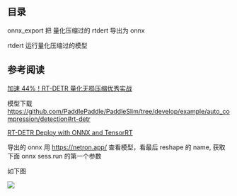 
## 目录

onnx_export 把 量化压缩过的 rtdert 导出为 onnx

rtdert 运行量化压缩过的模型

## 参考阅读

[加速 44%！RT-DETR 量化无损压缩优秀实战](https://ai.baidu.com/support/news?action=detail&id=3131)

模型下载 https://github.com/PaddlePaddle/PaddleSlim/tree/develop/example/auto_compression/detection#rt-detr

[RT-DETR Deploy with ONNX and TensorRT](https://github.com/nanmi/RT-DETR-Deploy)

导出的 onnx 用 https://netron.app/ 查看模型，看最后 reshape 的 name, 获取下面 onnx sess.run 的第一个参数

如下图

![](https://i-01.eu.org/2023/09/LnHf9yv.webp)
